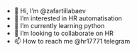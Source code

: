 - 👋 Hi, I’m @zafartillabaev
- 👀 I’m interested in HR automatisation
- 🌱 I’m currently learning python
- 💞️ I’m looking to collaborate on HR
- 📫 How to reach me @hr17771 telegram

<!---
zafartillabaev/zafartillabaev is a ✨ special ✨ repository because its `README.md` (this file) appears on your GitHub profile.
You can click the Preview link to take a look at your changes.
--->
